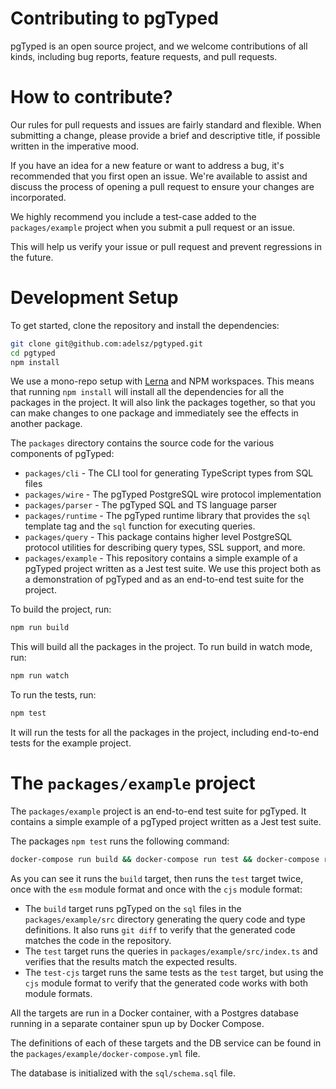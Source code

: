 #  Contributing to pgTyped

pgTyped is an open source project, and we welcome contributions of all kinds, including bug reports, feature requests, and pull requests.

# How to contribute?

Our rules for pull requests and issues are fairly standard and flexible. When submitting a change, please provide a brief and descriptive title, if possible written in the imperative mood.

If you have an idea for a new feature or want to address a bug, it's recommended that you first open an issue. We're available to assist and discuss the process of opening a pull request to ensure your changes are incorporated.

We highly recommend you include a test-case added to the `packages/example` project when you submit a pull request or an issue.

This will help us verify your issue or pull request and prevent regressions in the future.

# Development Setup

To get started, clone the repository and install the dependencies:

```bash
git clone git@github.com:adelsz/pgtyped.git
cd pgtyped
npm install
```

We use a mono-repo setup with [Lerna](https://lernajs.io/) and NPM workspaces.
This means that running `npm install` will install all the dependencies for all the packages in the project.
It will also link the packages together, so that you can make changes to one package and immediately see the effects in another package.

The `packages` directory contains the source code for the various components of pgTyped:

- `packages/cli` - The CLI tool for generating TypeScript types from SQL files
- `packages/wire` - The pgTyped PostgreSQL wire protocol implementation
- `packages/parser` - The pgTyped SQL and TS language parser
- `packages/runtime` - The pgTyped runtime library that provides the `sql` template tag and the `sql` function for executing queries.
- `packages/query` - This package contains higher level PostgreSQL protocol utilities for describing query types, SSL support, and more.
- `packages/example` - This repository contains a simple example of a pgTyped project written as a Jest test suite. We use this project both as a demonstration of pgTyped and as an end-to-end test suite for the project.

To build the project, run:

```bash
npm run build
```

This will build all the packages in the project. To run build in watch mode, run:

```bash
npm run watch
```

To run the tests, run:

```bash
npm test
```

It will run the tests for all the packages in the project, including end-to-end tests for the example project.

# The `packages/example` project

The `packages/example` project is an end-to-end test suite for pgTyped. It contains a simple example of a pgTyped project written as a Jest test suite.

The packages `npm test` runs the following command:

```bash
docker-compose run build && docker-compose run test && docker-compose run test-cjs
```

As you can see it runs the `build` target, then runs the `test` target twice, once with the `esm` module format and once with the `cjs` module format:
- The `build` target runs pgTyped on the `sql` files in the `packages/example/src` directory generating the query code and type definitions. It also runs `git diff` to verify that the generated code matches the code in the repository.
- The `test` target runs the queries in `packages/example/src/index.ts` and verifies that the results match the expected results.
- The `test-cjs` target runs the same tests as the `test` target, but using the `cjs` module format to verify that the generated code works with both module formats.

All the targets are run in a Docker container, with a Postgres database running in a separate container spun up by Docker Compose.

The definitions of each of these targets and the DB service can be found in the `packages/example/docker-compose.yml` file.

The database is initialized with the `sql/schema.sql` file.
